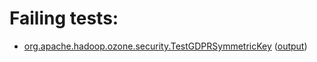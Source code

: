 # Failing tests: 

 * [org.apache.hadoop.ozone.security.TestGDPRSymmetricKey](hadoop-ozone/common/org.apache.hadoop.ozone.security.TestGDPRSymmetricKey.txt) ([output](hadoop-ozone/common/org.apache.hadoop.ozone.security.TestGDPRSymmetricKey-output.txt/))
